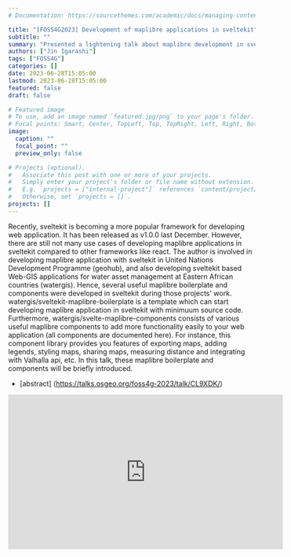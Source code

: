 ```yaml
---
# Documentation: https://sourcethemes.com/academic/docs/managing-content/

title: "[FOSS4G2023] Development of maplibre applications in sveltekit"
subtitle: ""
summary: "Presented a lightening talk about maplibre development in svelte/sveltekit"
authors: ["Jin Igarashi"]
tags: ["FOSS4G"]
categories: []
date: 2023-06-28T15:05:00
lastmod: 2023-06-28T15:05:00
featured: false
draft: false

# Featured image
# To use, add an image named `featured.jpg/png` to your page's folder.
# Focal points: Smart, Center, TopLeft, Top, TopRight, Left, Right, BottomLeft, Bottom, BottomRight.
image:
  caption: ""
  focal_point: ""
  preview_only: false

# Projects (optional).
#   Associate this post with one or more of your projects.
#   Simply enter your project's folder or file name without extension.
#   E.g. `projects = ["internal-project"]` references `content/project/deep-learning/index.md`.
#   Otherwise, set `projects = []`.
projects: []
---
```


Recently, sveltekit is becoming a more popular framework for developing web application. It has been released as v1.0.0 last December. However, there are still not many use cases of developing maplibre applications in sveltekit compared to other frameworks like react. The author is involved in developing maplibre application with sveltekit in United Nations Development Programme (geohub), and also developing sveltekit based Web-GIS applications for water asset management at Eastern African countries (watergis). Hence, several useful maplibre boilerplate and components were developed in sveltekit during those projects' work. watergis/sveltekit-maplibre-boilerplate is a template which can start developing maplibre application in sveltekit with minimuum source code. Furthermore, watergis/svelte-maplibre-components consists of various useful maplibre components to add more functionality easily to your web application (all components are documented here). For instance, this component library provides you features of exporting maps, adding legends, styling maps, sharing maps, measuring distance and integrating with Valhalla api, etc. In this talk, these maplibre boilerplate and components will be briefly introduced.

- [abstract] (https://talks.osgeo.org/foss4g-2023/talk/CL9XDK/)

<iframe width="560" height="315" src="https://www.youtube.com/embed/gWyA0I3SipA?si=kjB8ZjiBd4c76dtp" title="YouTube video player" frameborder="0" allow="accelerometer; autoplay; clipboard-write; encrypted-media; gyroscope; picture-in-picture; web-share" allowfullscreen></iframe>